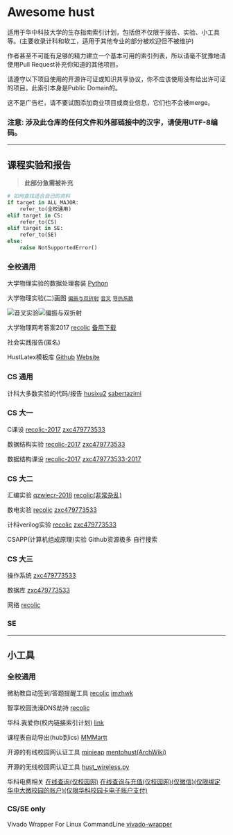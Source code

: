 # Awesome hust

适用于华中科技大学的生存指南索引计划，包括但不仅限于报告、实验、小工具等。(主要收录计科和软工，适用于其他专业的部分被欢迎但不被维护)

作者甚至不可能有足够的精力建立一个基本可用的索引列表，所以请毫不犹豫地请使用Pull Request补充你知道的其他项目。

请遵守以下项目使用的开源许可证或知识共享协议，你不应该使用没有给出许可证的项目。此索引本身是Public Domain的。

这不是广告栏，请不要试图添加商业项目或商业信息，它们也不会被merge。

### 注意: 涉及此仓库的任何文件和外部链接中的汉字，请使用UTF-8编码。

----

## 课程实验和报告

> **此部分急需被补充**

``` python
# 如何查找适合自己的资料
if target in ALL_MAJOR:
    refer_to(全校通用)
elif target in CS:
    refer_to(CS)
elif target in SE:
    refer_to(SE)
else:
    raise NotSupportedError()
```

### 全校通用

大学物理实验的数据处理套装 [Python](https://github.com/recolic/phy-exp) 

大学物理实验(二)画图 [`偏振与双折射`](https://github.com/LoveThinkinghard/HUST-Physcis-Experiments-Plot-and-Dataprocess/tree/master/%E5%81%8F%E6%8C%AF%E4%B8%8E%E5%8F%8C%E6%8A%98%E5%B0%84) [`音叉`](https://github.com/LoveThinkinghard/HUST-Physcis-Experiments-Plot-and-Dataprocess/tree/master/%E9%9F%B3%E5%8F%89%E5%AE%9E%E9%AA%8C) [`导热系数`](https://github.com/LoveThinkinghard/HUST-Physcis-Experiments-Plot-and-Dataprocess/tree/master/%E5%AF%BC%E7%83%AD%E7%B3%BB%E6%95%B0)

![音叉实验](https://github.com/LoveThinkinghard/HUST-Physcis-Experiments-Plot-and-Dataprocess/blob/master/%E9%9F%B3%E5%8F%89%E5%AE%9E%E9%AA%8C/damped.png)![偏振与双折射](https://github.com/LoveThinkinghard/HUST-Physcis-Experiments-Plot-and-Dataprocess/blob/master/%E5%81%8F%E6%8C%AF%E4%B8%8E%E5%8F%8C%E6%8A%98%E5%B0%84/I-%CE%B8%20on%20polor%20axis.png)

大学物理网考答案2017 [recolic](https://recolic.net/tmp/PhyExpExamAnswer.csv) [备用下载](https://github.com/recolic/awesome-hust/blob/master/res/PhyExpExamAnswer.csv)

社会实践报告(匿名) <!--[1]() [2]() [3]() -->

HustLatex模板库 [Github](https://github.com/hust-latex) [Website](https://hust-latex.github.io/)

### CS 通用

计科大多数实验的代码/报告 [husixu2](https://github.com/husixu1/HUST-Homeworks) [sabertazimi](https://github.com/sabertazimi/hust-lab)

### CS 大一

C课设 [recolic-2017](https://github.com/recolic/chw) [zxc479773533](https://github.com/zxc479773533/C-curriculum-design)

数据结构实验 [recolic-2017](https://github.com/recolic/hust-ds-homework) [zxc479773533](https://github.com/zxc479773533/HUST-DataStructure-Labs)

数据结构课设 [recolic-2017](https://github.com/recolic/hust-ds-homework-final) [zxc479773533-2017](https://github.com/zxc479773533/DS-curriculum-design)

### CS 大二

汇编实验 [qzwlecr-2018](https://github.com/qzwlecr/80x86-asm-learning) [recolic(非常杂乱)](https://github.com/qzwlecr/80x86-asm-learning)

数电实验 [recolic](https://github.com/recolic/hust-digital-electronics-exp) [zxc479773533](https://github.com/zxc479773533/HUST-Verilog-Labs)

计科verilog实验 [recolic](https://github.com/recolic/hust-verilog-exp) [zxc479773533](https://github.com/zxc479773533/HUST-Verilog-Labs)

CSAPP(计算机组成原理)实验 Github资源极多 自行搜索

### CS 大三

操作系统 [zxc479773533](https://github.com/zxc479773533/HUST-OperatingSystem-Labs)

数据库 [zxc479773533](https://github.com/zxc479773533/HUST-Database-Design)

网络 [recolic](https://github.com/recolic/hust-networking)

### SE

----

## 小工具

### 全校通用

微助教自动签到/答题提醒工具 [recolic](https://github.com/recolic/micro-teaching-assistant-fucker) [imzhwk](https://github.com/klx3300/micro-teaching-assistant-fucker)

智享校园洗澡DNS劫持 [recolic](https://gist.github.com/recolic/d75d94b4ccb8b6c269f386a6e5e19a85)

华科.我爱你(校内链接索引计划) [link](https://华科.我爱你/)

课程表自动导出(hub到ics) [MMMartt](https://github.com/MMMartt/hust-courses-to-ics)

开源的有线校园网认证工具 [minieap](https://github.com/updateing/minieap) [mentohust(ArchWiki)](https://wiki.archlinux.org/index.php/MentoHUST_%28%E7%AE%80%E4%BD%93%E4%B8%AD%E6%96%87%29)

开源的无线校园网认证工具 [hust\_wireless.py](https://github.com/haoqixu/hust_wireless) 

<!--校园网在线充值(银联支付)(无需校园网) [recolic.net](https://recolic.net/hustCharge.php)-->

华科电费相关 [在线查询(仅校园网)](http://202.114.18.218/main.aspx) [在线查询与充值(仅校园网)(仅微信)(仅限绑定华中大微校园的账户)(仅限华科校园卡电子账户支付)](http://sdhq.hust.edu.cn/ICBS/mobileweb/html/index.html)

### CS/SE only

Vivado Wrapper For Linux CommandLine [vivado-wrapper](https://github.com/recolic/vivado-wrapper)

